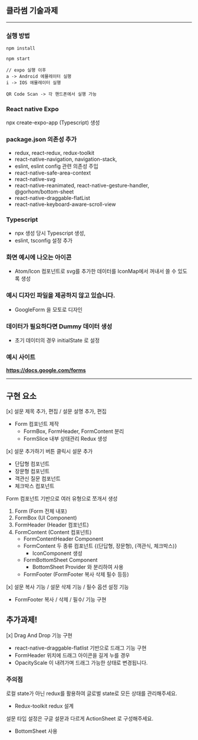 ## 클라썸 기술과제

---

### 실행 방법

```
npm install
```

```
npm start
```

```
// expo 실행 이후
a -> Android 에뮬레이터 실행
i -> IOS 에뮬레이터 실행

QR Code Scan -> 각 핸드폰에서 실행 가능
```

### React native Expo

npx create-expo-app (Typescript) 생성

### package.json 의존성 추가

- redux, react-redux, redux-toolkit
- react-native-navigation, navigation-stack,
- eslint, eslint config 관련 의존성 주입
- react-native-safe-area-context
- react-native-svg
- react-native-reanimated, react-native-gesture-handler, @gorhom/bottom-sheet
- react-native-draggable-flatList
- react-native-keyboard-aware-scroll-view

### Typescript

- npx 생성 당시 Typescript 생성,
- eslint, tsconfig 설정 추가

### 화면 예시에 나오는 아이콘

- Atom/Icon 컴포넌트로 svg를 추가한 데이터를 IconMap에서 꺼내서 쓸 수 있도록 생성

### 예시 디자인 파일을 제공하지 않고 있습니다.

- GoogleForm 을 모토로 디자인


### 데이터가 필요하다면 Dummy 데이터 생성

- 초기 데이터의 경우 initialState 로 설정

### 예시 사이트
**https://docs.google.com/forms**

----

## 구현 요소

[x] 설문 제목 추가, 편집 / 설문 설명 추가, 편집
- Form 컴포넌트 제작
  - FormBox, FormHeader, FormContent 분리
  - FormSlice 내부 상태관리 Redux 생성


[x] 설문 추가하기 버튼 클릭시 설문 추가
- 단답형 컴포넌트
- 장문형 컴포넌트
- 객관신 질문 컴포넌트
- 체크박스 컴포넌트

Form 컴포넌트 기반으로 여러 유형으로 쪼개서 생성
1. Form (Form 전체 내포)
2. FormBox (UI Component)
3. FormHeader (Header 컴포넌트)
4. FormContent (Content 컴포넌트)
   - FormContentHeader Component
   - FormContent 두 종류 컴포넌트 {(단답형, 장문형), (객관식, 체크박스)}
     - IconComponent 생성
   - FormBottomSheet Component
     - BottomSheet Provider 와 분리하여 사용
   - FormFooter (FormFooter 복사 삭제 필수 등등)

[x] 설문 복사 기능 / 설문 삭제 기능  / 필수 옵션 설정 기능
- FormFooter 복사 / 삭제 / 필수/ 기능 구현

## **추가과제!**

[x] Drag And Drop 기능 구현
- react-native-draggable-flatlist 기반으로 드래그 기능 구현
- FormHeader 위치에 드래그 아이콘을 길게 누를 경우
- OpacityScale 이 내려가며 드래그 가능한 상태로 변경됩니다.

### 주의점

로컬 state가 아닌 redux를 활용하여 글로벌 state로 모든 상태를 관리해주세요.

- Redux-toolkit redux 설계

설문 타입 설정은 구글 설문과 다르게 ActionSheet 로 구성해주세요.

- BottomSheet 사용





